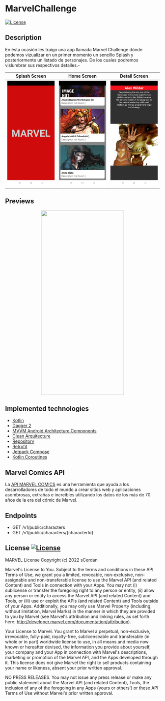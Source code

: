 # MarvelChallenge
<a href="https://github.com/scerdan"><img alt="License" src="https://img.shields.io/static/v1?label=GitHub&message=sCerdan&color=00ff4c"/></a>

## Description
En ésta ocasión les traigo una app llamada Marvel Challenge dónde podemos vizualizar en un primer momento un sencillo Splash y posteriormente un listado de personajes. De los cuales podremos vislumbrar sus respectivos detalles.-

| Splash Screen | Home Screen | Detail Screen |
-------------------|-------------------|----------------
|![Splash Screen](https://github.com/scerdan/marvelChallenge/blob/master/preview/Splash.jpg) | ![Home Screen](https://github.com/scerdan/marvelChallenge/blob/master/preview/Home.jpg) | ![EDetail Screen](https://github.com/scerdan/marvelChallenge/blob/master/preview/Detail.jpg) |

## Previews
<p align="center">
<img src="https://github.com/scerdan/marvelChallenge/blob/master/preview/preview.gif" width="270" height="600" />
</p>

## Implemented technologies

* [Kotlin](https://kotlinlang.org/)
* [Dagger 2](https://github.com/google/dagger)
* [MVVM Android Architecture Components](https://developer.android.com/topic/libraries/architecture)
* [Clean Arquitecture](https://blog.cleancoder.com/uncle-bob/2012/08/13/the-clean-architecture.html)
* [Repository](https://docs.microsoft.com/en-us/dotnet/architecture/microservices/microservice-ddd-cqrs-patterns/infrastructure-persistence-layer-design#:~:text=of%20Work%20patterns.-,The%20Repository%20pattern,from%20the%20domain%20model%20layer)
* [Retrofit](http://square.github.io/retrofit/)
* [Jetpack Compose](https://developer.android.com/jetpack/compose?hl=es-419)
* [Kotlin Coroutines](https://developer.android.com/kotlin/coroutines)

## Marvel Comics API

La [API MARVEL COMICS](https://developer.marvel.com/docs) es una herramienta que ayuda a los desarrolladores de todo el mundo a crear sitios web y aplicaciones asombrosas, extrañas e increíbles utilizando los datos de los más de 70 años de la era del cómic de Marvel.

## Endpoints

- GET /v1/public/characters
- GET /v1/public/characters/{characterId}

## License [![License](https://img.shields.io/badge/License-MARVEL-red.svg)](https://developer.marvel.com/terms)

MARVEL License 
Copyright (c) 2022 sCerdan

Marvel's License to You. Subject to the terms and conditions in these API Terms of Use, we grant you a limited, revocable, non-exclusive, non-assignable and non-transferable license to use the Marvel API (and related Content) and Tools in connection with your Apps. You may not (i) sublicense or transfer the foregoing right to any person or entity, (ii) allow any person or entity to access the Marvel API (and related Content) and Tools, or (iii) use or exploit the APIs (and related Content) and Tools outside of your Apps. Additionally, you may only use Marvel Property (including, without limitation, Marvel Marks) in the manner in which they are provided to you by Marvel (see Marvel's attribution and linking rules, as set forth here: http://developer.marvel.com/documentation/attribution).

Your License to Marvel. You grant to Marvel a perpetual, non-exclusive, irrevocable, fully-paid, royalty-free, sublicenseable and transferable (in whole or in part) worldwide license to use, in all means and media now known or hereafter devised, the information you provide about yourself, your company and your App in connection with Marvel's descriptions, marketing or promotion of the Marvel API, and the Apps developed through it. This license does not give Marvel the right to sell products containing your name or likeness, absent your prior written approval.

NO PRESS RELEASES. You may not issue any press release or make any public statement about the Marvel API (and related Content), Tools, the inclusion of any of the foregoing in any Apps (yours or others') or these API Terms of Use without Marvel's prior written approval.
